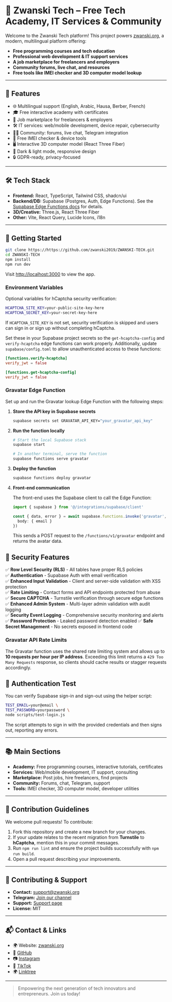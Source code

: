 # 🌟 Zwanski Tech – Free Tech Academy, IT Services & Community

Welcome to the Zwanski Tech platform! This project powers [zwanski.org](https://zwanski.org), a modern, multilingual platform offering:

- **Free programming courses and tech education**
- **Professional web development & IT support services**
- **A job marketplace for freelancers and employers**
- **Community forums, live chat, and resources**
- **Free tools like IMEI checker and 3D computer model lookup**

---

## 🚀 Features

- 🌐 Multilingual support (English, Arabic, Hausa, Berber, French)
- 🎓 Free interactive academy with certificates
- 💼 Job marketplace for freelancers & employers
- 🛠️ IT services: web/mobile development, device repair, cybersecurity
- 🧑‍💻 Community: forums, live chat, Telegram integration
- 📱 Free IMEI checker & device tools
- 🖥️ Interactive 3D computer model (React Three Fiber)
- 🌙 Dark & light mode, responsive design
- 🔒 GDPR-ready, privacy-focused

---

## 🛠️ Tech Stack

- **Frontend:** React, TypeScript, Tailwind CSS, shadcn/ui
- **Backend/DB:** Supabase (Postgres, Auth, Edge Functions). See the [Supabase Edge Functions docs](https://supabase.com/docs/guides/functions) for details.
- **3D/Creative:** Three.js, React Three Fiber
- **Other:** Vite, React Query, Lucide Icons, i18n

---

## 🏁 Getting Started

```bash
git clone https://https://github.com/zwanski2019/ZWANSKI-TECH.git
cd ZWANSKI-TECH
npm install
npm run dev
```

Visit [http://localhost:3000](http://localhost:3000) to view the app.

### Environment Variables

Optional variables for hCaptcha security verification:

```bash
HCAPTCHA_SITE_KEY=your-public-site-key-here
HCAPTCHA_SECRET_KEY=your-secret-key-here
```

If `HCAPTCHA_SITE_KEY` is not set, security verification is skipped and users can sign in or sign up without completing hCaptcha.

Set these in your Supabase project secrets so the `get-hcaptcha-config` and `verify-hcaptcha` edge functions can work properly.
Additionally, update `supabase/config.toml` to allow unauthenticated access to these functions:

```toml
[functions.verify-hcaptcha]
verify_jwt = false

[functions.get-hcaptcha-config]
verify_jwt = false
```

### Gravatar Edge Function

Set up and run the Gravatar lookup Edge Function with the following steps:

1. **Store the API key in Supabase secrets**

   ```bash
   supabase secrets set GRAVATAR_API_KEY="your_gravatar_api_key"
   ```

2. **Run the function locally**

   ```bash
   # Start the local Supabase stack
   supabase start

   # In another terminal, serve the function
   supabase functions serve gravatar
   ```

3. **Deploy the function**

   ```bash
   supabase functions deploy gravatar
   ```

4. **Front-end communication**

   The front-end uses the Supabase client to call the Edge Function:

   ```ts
   import { supabase } from '@/integrations/supabase/client'

   const { data, error } = await supabase.functions.invoke('gravatar', {
     body: { email }
   })
   ```

   This sends a POST request to the `/functions/v1/gravatar` endpoint and returns the avatar data.

## 🔐 Security Features

✅ **Row Level Security (RLS)** - All tables have proper RLS policies  
✅ **Authentication** - Supabase Auth with email verification  
✅ **Enhanced Input Validation** - Client and server-side validation with XSS protection  
✅ **Rate Limiting** - Contact forms and API endpoints protected from abuse  
✅ **Secure CAPTCHA** - Turnstile verification through secure edge functions  
✅ **Enhanced Admin System** - Multi-layer admin validation with audit logging  
✅ **Security Event Logging** - Comprehensive security monitoring and alerts
✅ **Password Protection** - Leaked password detection enabled
✅ **Safe Secret Management** - No secrets exposed in frontend code

### Gravatar API Rate Limits

The Gravatar function uses the shared rate limiting system and allows up to **10 requests per hour per IP address**. Exceeding this limit returns a `429 Too Many Requests` response, so clients should cache results or stagger requests accordingly.

## 🔐 Authentication Test

You can verify Supabase sign-in and sign-out using the helper script:

```bash
TEST_EMAIL=your@email \
TEST_PASSWORD=yourpassword \
node scripts/test-login.js
```

The script attempts to sign in with the provided credentials and then signs out, reporting any errors.

---

## 📚 Main Sections

- **Academy:** Free programming courses, interactive tutorials, certificates
- **Services:** Web/mobile development, IT support, consulting
- **Marketplace:** Post jobs, hire freelancers, find projects
- **Community:** Forums, chat, Telegram, support
- **Tools:** IMEI checker, 3D computer model, developer utilities

---

## 📝 Contribution Guidelines

We welcome pull requests! To contribute:

1. Fork this repository and create a new branch for your changes.
2. If your update relates to the recent migration from **Turnstile** to **hCaptcha**, mention this in your commit messages.
3. Run `npm run lint` and ensure the project builds successfully with `npm run build`.
4. Open a pull request describing your improvements.

---

## 🤝 Contributing & Support

- **Contact:** [support@zwanski.org](mailto:support@zwanski.org)
- **Telegram:** [Join our channel](https://t.me/zwanski_tech)
- **Support:** [Support page](https://zwanski.org/support)
- **License:** MIT

---

## 📬 Contact & Links

- 🌍 Website: [zwanski.org](https://zwanski.org)
- 🔗 [GitHub](https://github.com/zwanski2019)
- 📷 [Instagram](https://www.instagram.com/mohamed_zwanski)
- 🎥 [TikTok](https://www.tiktok.com/@zwanski.m)
- 🌍 [Linktree](https://linktr.ee/zwanski)

---

> Empowering the next generation of tech innovators and entrepreneurs. Join us today!
